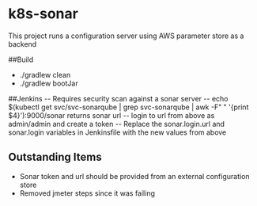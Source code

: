 # k8s-sonar
This project runs a configuration server using AWS parameter store as a backend

##Build
- ./gradlew clean
- ./gradlew bootJar 

##Jenkins
-- Requires security scan against a sonar server
-- echo $(kubectl get svc/svc-sonarqube | grep svc-sonarqube | awk -F" " '{print $4}'):9000/sonar returns sonar url
-- login to url from above as admin/admin and create a token
-- Replace the sonar.login.url and sonar.login variables in Jenkinsfile with the new values from above
 
## Outstanding Items
- Sonar token and url should be provided from an external configuration store
- Removed jmeter steps since it was failing
